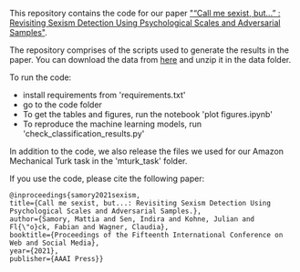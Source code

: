 
This repository contains the code for our paper ["“Call me sexist, but...” : Revisiting Sexism Detection Using Psychological Scales and Adversarial Samples"](https://arxiv.org/pdf/2004.12764.pdf). 

The repository comprises of the scripts used to generate the results in the paper. You can download the data from [here](https://doi.org/10.7802/2251) and unzip it in the data folder. 

To run the code:

- install requirements from 'requirements.txt'
- go to the code folder
- To get the tables and figures, run the notebook 'plot figures.ipynb'
- To reproduce the machine learning models, run 'check_classification_results.py'

In addition to the code, we also release the files we used for our Amazon Mechanical Turk task in the 'mturk_task' folder. 

If you use the code, please cite the following paper:


```
@inproceedings{samory2021sexism, 
title={Call me sexist, but...: Revisiting Sexism Detection Using Psychological Scales and Adversarial Samples.}, 
author={Samory, Mattia and Sen, Indira and Kohne, Julian and Fl{\"o}ck, Fabian and Wagner, Claudia}, 
booktitle={Proceedings of the Fifteenth International Conference on Web and Social Media}, 
year={2021}, 
publisher={AAAI Press}}
```
